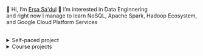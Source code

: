 👋 Hi, I’m [Ersa Sa'dul](https://www.linkedin.com/in/ersadul) 👀  I’m interested in Data Enginnering<br>
and right now I manage to learn NoSQL, Apache Spark, Hadoop Ecosystem, and Google Cloud Platform Services <br><br>

<details>
<summary>Self-paced project</summary>

- [To-do List](https://github.com/ersadul/ersadul/tree/main/project/FlaskAPI) - October 5, 2022
    > Make a to-do list application web-based to store data into sqlite database. Using Flask python library to handle web templating, routing, request, and ORM. 
    > Purpose of this project is to learn how REST API works and how data being generated and manipulated.
</details>

<details>
<summary>Course projects</summary>

- [ETL projects by CertNexus](https://github.com/ersadul/ersadul/tree/main/coursera/CertNexus%20ETL) - November 4, 2022
    > ETL project as a final project of CertNexus ETL course that perform extract data source, transform data, and load into selected format.
    > - Import data from data source like database or csv using pandas into jupyter notebook then
aggregate tables
	> - Cleanse corrupt, unusable, and duplicate data. Do data formatting for specific
purpose.
	> - Export data into selected format(pickle, csv, ect.)

- [Batch data pipeline using Airflow by IBM](https://github.com/ersadul/ersadul/tree/main/coursera/IBM%20Data%20Engineering%20Professional%20Certificate/ETL%20and%20Data%20Pipelines%20with%20Shell%2C%20Airflow%20and%20Kafka) - November 19, 2022
	> Build a simple workflow by create scheduled task and dags to extract, transform, and load data from server access log file into another txt file. This simple project means to understand how Apache Airflow works

- [Streaming data pipeline using Kafka by IBM](https://github.com/ersadul/ersadul/tree/main/coursera/IBM%20Data%20Engineering%20Professional%20Certificate/ETL%20and%20Data%20Pipelines%20with%20Shell%2C%20Airflow%20and%20Kafka) - November 23, 2022
	> build a streaming data pipeline, in this case i use python to generate random data. And producer published that data to the topic, so the consumer can recieve a real time data that being published. And finally load data from consumer to MySQL database
- [Data warehouse and BI Analytics by IBM](https://github.com/ersadul/ersadul/tree/main/coursera/IBM%20Data%20Engineering%20Professional%20Certificate/Getting%20Started%20with%20Data%20Warehousing%20and%20BI%20Analytics) - December 3, 2022
	> Design, populate, and build analytic dashboard using DB2 on Cloud and  IBM
Cognos Analytics. 
	>- Design Data Warehouse(Star Schema) from the given excel data
	>- Create schema on DB2 and load the data
	>- Create some dashboard on Cognos Analytics with two data source: excel and DB2 on Cloud
</details>
